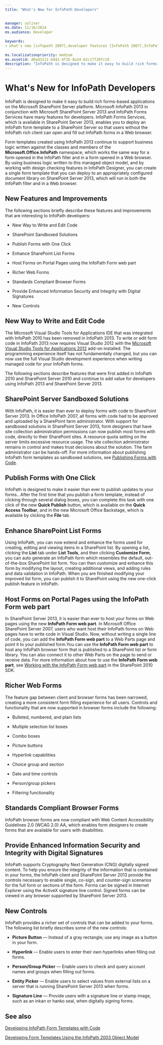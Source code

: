 ```yaml
---
title: "What's New for InfoPath Developers"
 
 
manager: soliver
ms.date: 11/16/2014
ms.audience: Developer
 
keywords:
- what's new [infopath 2007],developer features [InfoPath 2007],InfoPath 2007, what's new,new features [InfoPath 2007]
 
ms.localizationpriority: medium
ms.assetid: d0ad3111-bd41-4f35-8a34-62c17f20fc19
description: "InfoPath is designed to make it easy to build rich forms-based applications on the Microsoft SharePoint Server platform. Microsoft InfoPath 2013 in conjunction with Microsoft SharePoint Server 2013 and InfoPath Forms Services have many features for developers. InfoPath Forms Services, which is available in SharePoint Server 2013, enables you to deploy an InfoPath form template to a SharePoint Server so that users without the InfoPath rich client can open and fill out InfoPath forms in a Web browser."
---
```


# What's New for InfoPath Developers

InfoPath is designed to make it easy to build rich forms-based applications on the Microsoft SharePoint Server platform. Microsoft InfoPath 2013 in conjunction with Microsoft SharePoint Server 2013 and InfoPath Forms Services have many features for developers. InfoPath Forms Services, which is available in SharePoint Server 2013, enables you to deploy an InfoPath form template to a SharePoint Server so that users without the InfoPath rich client can open and fill out InfoPath forms in a Web browser.
  
Form templates created using InfoPath 2013 continue to support business logic written against the classes and members of the **Microsoft.Office.InfoPath** namespace, which works the same way for a form opened in the InfoPath filler and in a form opened in a Web browser. By using business logic written to this managed object model, and by working with design checking features in InfoPath Designer, you can create a single form template that you can deploy to an appropriately configured document library on SharePoint Server 2013, which will run in both the InfoPath filler and in a Web browser. 
  
## New Features and Improvements

The following sections briefly describe these features and improvements that are interesting to InfoPath developers:
  
- New Way to Write and Edit Code
    
- SharePoint Sandboxed Solutions
    
- Publish Forms with One Click
    
- Enhance SharePoint List Forms
    
- Host Forms on Portal Pages using the InfoPath Form web part
    
- Richer Web Forms
    
- Standards Compliant Browser Forms
    
- Provide Enhanced Information Security and Integrity with Digital Signatures
    
- New Controls
    
## New Way to Write and Edit Code

The Microsoft Visual Studio Tools for Applications IDE that was integrated with InfoPath 2010 has been removed in InfoPath 2013. To write or edit form code in InfoPath 2013 now requires Visual Studio 2012 with the [Microsoft Visual Studio Tools for Applications 2012](https://www.microsoft.com/download/details.aspx?id=38807) add-on installed. The programming experience itself has not fundamentally changed, but you can now use the full Visual Studio development experience when writing managed code for your InfoPath forms. 
  
The following sections describe features that were first added in InfoPath 2010 and SharePoint Server 2010 and continue to add value for developers using InfoPath 2013 and SharePoint Server 2013.
  
## SharePoint Server Sandboxed Solutions

With InfoPath, it is easier than ever to deploy forms with code to SharePoint Server 2013. In Office InfoPath 2007, all forms with code had to be approved and uploaded by a SharePoint farm administrator. With support for sandboxed solutions in SharePoint Server 2013, form designers that have site collection administration permissions can now publish most forms with code, directly to their SharePoint sites. A resource quota setting on the server limits excessive resource usage. The site collection administrator remains in control and makes trust decisions about the solution. The farm administrator can be hands-off. For more information about publishing InfoPath form templates as sandboxed solutions, see [Publishing Forms with Code](publishing-forms-with-code.md).
  
## Publish Forms with One Click

InfoPath is designed to make it easier than ever to publish updates to your forms.. After the first time that you publish a form template, instead of clicking through several dialog boxes, you can complete this task with one click of the new **Quick Publish** button, which is available on the **Quick Access Toolbar**, and in the new Microsoft Office Backstage, which is available by clicking the **File** tab. 
  
## Enhance SharePoint List Forms

Using InfoPath, you can now extend and enhance the forms used for creating, editing and viewing items in a SharePoint list. By opening a list, clicking the **List** tab under **List Tools**, and then clicking **Customize Form**, you can auto generate an InfoPath form which resembles the default, out-of-the-box SharePoint list form. You can then customize and enhance this form by modifying the layout, creating additional views, and adding rules and data validation in InfoPath. When you are finished modifying your improved list form, you can publish it to SharePoint using the new one-click publish feature in InfoPath.
  
## Host Forms on Portal Pages using the InfoPath Form web part

In SharePoint Server 2013, it is easier than ever to host your forms on Web pages using the new **InfoPath Form web part**. In Microsoft Office SharePoint Server 2007, users who want host their InfoPath forms on Web pages have to write code in Visual Studio. Now, without writing a single line of code, you can add the **InfoPath Form web part** to a Web Parts page and point it to your published form.You can use the **InfoPath Form web part** to host any InfoPath browser form that is published to a SharePoint list or form library. You can also connect it to other Web Parts on the page to send or receive data. For more information about how to use the **InfoPath Form web part**, see [Working with the InfoPath Form web part](https://msdn.microsoft.com/library/bb87e126-1a07-45aa-af36-b294df3a2576%28Office.15%29.aspx) in the SharePoint 2010 SDK. 
  
## Richer Web Forms

The feature gap between client and browser forms has been narrowed, creating a more consistent form filling experience for all users. Controls and functionality that are now supported in browser forms include the following:
  
- Bulleted, numbered, and plain lists
    
- Multiple selection list boxes
    
- Combo boxes
    
- Picture buttons
    
- Hyperlink capabilities
    
- Choice group and section 
    
- Date and time controls
    
- Person/group pickers
    
- Filtering functionality
    
## Standards Compliant Browser Forms

InfoPath browser forms are now compliant with Web Content Accessibility Guidelines 2.0 (WCAG 2.0) AA, which enables form designers to create forms that are available for users with disabilities.
  
## Provide Enhanced Information Security and Integrity with Digital Signatures

InfoPath supports Cryptography Next Generation (CNG) digitally signed content. To help you ensure the integrity of the information that is contained in your forms, the InfoPath client and SharePoint Server 2013 provide the controls necessary to enable single, co-sign, and counter-sign scenarios for the full form or sections of the form. Forms can be signed in Internet Explorer using the ActiveX signature line control. Signed forms can be viewed in any browser supported by SharePoint Server 2013.
  
## New Controls

InfoPath provides a richer set of controls that can be added to your forms. The following list briefly describes some of the new controls:
  
- **Picture Button** — Instead of a gray rectangle; use any image as a button in your form. 
    
- **Hyperlink** — Enable users to enter their own hyperlinks when filling out forms. 
    
- **Person/Group Picker** — Enable users to check and query account names and groups when filling out forms. 
    
- **Entity Picker** — Enable users to select values from external lists on a server that is running SharePoint Server 2013 when forms. 
    
- **Signature Line** — Provide users with a signature line or stamp image, such as an inkan or hanko seal, when digitally signing forms. 
    
## See also



[Developing InfoPath Form Templates with Code](developing-infopath-form-templates-with-code.md)
  
[Developing Form Templates Using the InfoPath 2003 Object Model](developing-form-templates-using-the-infopath-2003-object-model.md)

